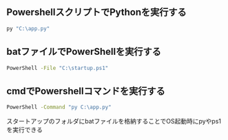 ## PowershellスクリプトでPythonを実行する
```bash
py "C:\app.py"
```
## batファイルでPowerShellを実行する
```bash
PowerShell -File "C:\startup.ps1"
```
## cmdでPowershellコマンドを実行する
```bash
PowerShell -Command "py C:\app.py"
```
スタートアップのフォルダにbatファイルを格納することでOS起動時にpyやps1を実行できる
